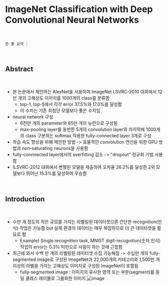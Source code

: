# ImageNet Classification with Deep Convolutional Neural Networks

<br>

```plaintext
한 줄 요약 : 
```

<br>

## Abstract

<br>

- 본 논문에서 제안하는 AlexNet을 사용하여 ImageNet LSVRC-2010 대회에서 12만 개의 고해상도 이미지를 1000개의 class를 분류함
  - top-1, top-5에서 각각 error 37.5%와 17.0%를 달성함
  - 이 수치는 기존 최첨단 모델보다 좋은 수치임
- neural network 구성
  - 6천만 개의 parameter와 65만 개의 뉴런으로 구성됨
  - max-pooling layer를 동반한 5개의 convolution layer와 마지막에 1000개의 class 구분하는 softmax 적용한 fully-connected layer 3개로 구성
- 학습 속도 향상을 위해 제안한 방법 -> 효율적인 convolution 연산을 위한 GPU 방법과 non-saturating neurons을 사용함
- fully-connnected layer에서의 overfitting 감소 -> "dropout" 정규화 기법 사용함
- ILSVRC-2012 대회에서 변형된 모델을 제출하여 오차율 26.2%를 달성한 2위 모델보다 뛰어난 15.3%를 달성하여 우승함

<br>

## Introduction

<br>

- 수만 개 정도의 작은 규모를 가지는 라벨링된 데이터셋으론 간단한 recognition(인식) 작업은 가능함 but 실제 환경의 데이터는 매우 복잡하므로 더 큰 데이터셋을 필요로 함
  - Example) Single recognition task, MNIST digit-recognition(숫자 인식) 작업의 error는 0.3% 미만으로 사람이 하는 것에 근접함
- 최근에 와서 수백 만 개의 라벨링된 데이터셋 수집 가능해짐 -> 수십만 개의 fully-segmented image로 구성된 ImageNet과 22,000개의 카테고리와 1,500만 개 이상의 라벨을 가지는 고해상도 이미지로 구성된 ImageNet이 포함됨
  - fully-segmented image : 이미지의 유사한 영역 또는 부분(segment)를 동일 클레스 레이블로 그룹화한 이미지
    ![image](https://github.com/user-attachments/assets/58bd6c5e-156f-4cfd-abbd-1b9e79511995)
